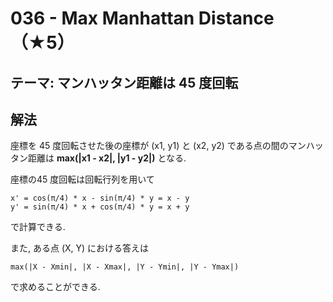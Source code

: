 # 036 - Max Manhattan Distance（★5）

## テーマ: マンハッタン距離は 45 度回転

## 解法

座標を 45 度回転させた後の座標が (x1, y1) と (x2, y2) である点の間のマンハッタン距離は **max(|x1 - x2|, |y1 - y2|)** となる.

座標の45 度回転は回転行列を用いて

```
x' = cos(π/4) * x - sin(π/4) * y = x - y
y' = sin(π/4) * x + cos(π/4) * y = x + y
```

で計算できる.

また, ある点 (X, Y) における答えは

```
max(|X - Xmin|, |X - Xmax|, |Y - Ymin|, |Y - Ymax|)
```

で求めることができる.
